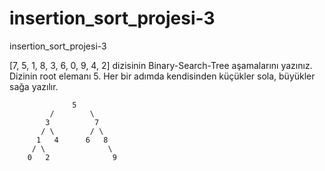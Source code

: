 # insertion_sort_projesi-3
insertion_sort_projesi-3

[7, 5, 1, 8, 3, 6, 0, 9, 4, 2] dizisinin Binary-Search-Tree aşamalarını yazınız.
Dizinin root elemanı 5. Her bir adımda kendisinden küçükler sola, büyükler sağa yazılır.

                  5 
             /        \
            3          7  
           / \        / \ 
          1   4      6   8        
         / \              \     
        0   2              9       
